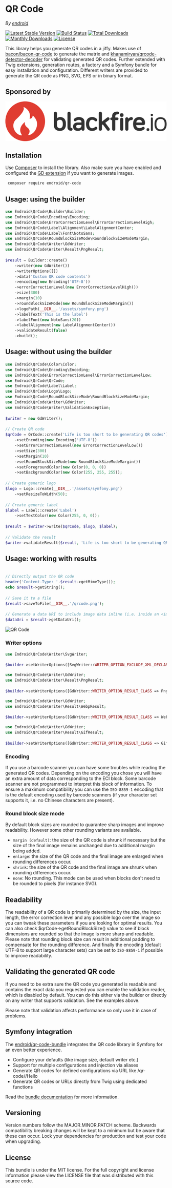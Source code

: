 # QR Code

*By [endroid](https://endroid.nl/)*

[![Latest Stable Version](http://img.shields.io/packagist/v/endroid/qr-code.svg)](https://packagist.org/packages/endroid/qr-code)
[![Build Status](https://github.com/endroid/qr-code/workflows/CI/badge.svg)](https://github.com/endroid/qr-code/actions)
[![Total Downloads](http://img.shields.io/packagist/dt/endroid/qr-code.svg)](https://packagist.org/packages/endroid/qr-code)
[![Monthly Downloads](http://img.shields.io/packagist/dm/endroid/qr-code.svg)](https://packagist.org/packages/endroid/qr-code)
[![License](http://img.shields.io/packagist/l/endroid/qr-code.svg)](https://packagist.org/packages/endroid/qr-code)

This library helps you generate QR codes in a jiffy. Makes use of [bacon/bacon-qr-code](https://github.com/Bacon/BaconQrCode)
to generate the matrix and [khanamiryan/qrcode-detector-decoder](https://github.com/khanamiryan/php-qrcode-detector-decoder)
for validating generated QR codes. Further extended with Twig extensions, generation routes, a factory and a
Symfony bundle for easy installation and configuration. Different writers are provided to generate the QR code
as PNG, SVG, EPS or in binary format.

## Sponsored by

[![Blackfire.io](assets/blackfire.png)](https://www.blackfire.io)

## Installation

Use [Composer](https://getcomposer.org/) to install the library. Also make sure you have enabled and configured the
[GD extension](https://www.php.net/manual/en/book.image.php) if you want to generate images.

``` bash
 composer require endroid/qr-code
```

## Usage: using the builder

```php
use Endroid\QrCode\Builder\Builder;
use Endroid\QrCode\Encoding\Encoding;
use Endroid\QrCode\ErrorCorrectionLevel\ErrorCorrectionLevelHigh;
use Endroid\QrCode\Label\Alignment\LabelAlignmentCenter;
use Endroid\QrCode\Label\Font\NotoSans;
use Endroid\QrCode\RoundBlockSizeMode\RoundBlockSizeModeMargin;
use Endroid\QrCode\Writer\GdWriter;
use Endroid\QrCode\Writer\Result\PngResult;

$result = Builder::create()
    ->writer(new GdWriter())
    ->writerOptions([])
    ->data('Custom QR code contents')
    ->encoding(new Encoding('UTF-8'))
    ->errorCorrectionLevel(new ErrorCorrectionLevelHigh())
    ->size(300)
    ->margin(10)
    ->roundBlockSizeMode(new RoundBlockSizeModeMargin())
    ->logoPath(__DIR__.'/assets/symfony.png')
    ->labelText('This is the label')
    ->labelFont(new NotoSans(20))
    ->labelAlignment(new LabelAlignmentCenter())
    ->validateResult(false)
    ->build();
```

## Usage: without using the builder

```php
use Endroid\QrCode\Color\Color;
use Endroid\QrCode\Encoding\Encoding;
use Endroid\QrCode\ErrorCorrectionLevel\ErrorCorrectionLevelLow;
use Endroid\QrCode\QrCode;
use Endroid\QrCode\Label\Label;
use Endroid\QrCode\Logo\Logo;
use Endroid\QrCode\RoundBlockSizeMode\RoundBlockSizeModeMargin;
use Endroid\QrCode\Writer\GdWriter;
use Endroid\QrCode\Writer\ValidationException;

$writer = new GdWriter();

// Create QR code
$qrCode = QrCode::create('Life is too short to be generating QR codes')
    ->setEncoding(new Encoding('UTF-8'))
    ->setErrorCorrectionLevel(new ErrorCorrectionLevelLow())
    ->setSize(300)
    ->setMargin(10)
    ->setRoundBlockSizeMode(new RoundBlockSizeModeMargin())
    ->setForegroundColor(new Color(0, 0, 0))
    ->setBackgroundColor(new Color(255, 255, 255));

// Create generic logo
$logo = Logo::create(__DIR__.'/assets/symfony.png')
    ->setResizeToWidth(50);

// Create generic label
$label = Label::create('Label')
    ->setTextColor(new Color(255, 0, 0));

$result = $writer->write($qrCode, $logo, $label);

// Validate the result
$writer->validateResult($result, 'Life is too short to be generating QR codes');
```

## Usage: working with results

```php

// Directly output the QR code
header('Content-Type: '.$result->getMimeType());
echo $result->getString();

// Save it to a file
$result->saveToFile(__DIR__.'/qrcode.png');

// Generate a data URI to include image data inline (i.e. inside an <img> tag)
$dataUri = $result->getDataUri();
```

![QR Code](https://endroid.nl/qr-code/default/Life%20is%20too%20short%20to%20be%20generating%20QR%20codes)

### Writer options

```php
use Endroid\QrCode\Writer\SvgWriter;

$builder->setWriterOptions([SvgWriter::WRITER_OPTION_EXCLUDE_XML_DECLARATION => true]);
```

```php
use Endroid\QrCode\Writer\GdWriter;
use Endroid\QrCode\Writer\Result\PngResult;

$builder->setWriterOptions([GdWriter::WRITER_OPTION_RESULT_CLASS => PngResult::class, PngResult::RESULT_OPTION_QUALITY => -1]);
```

```php
use Endroid\QrCode\Writer\GdWriter;
use Endroid\QrCode\Writer\Result\WebpResult;

$builder->setWriterOptions([GdWriter::WRITER_OPTION_RESULT_CLASS => WebpResult::class, WebpResult::RESULT_OPTION_QUALITY => 80]);
```

```php
use Endroid\QrCode\Writer\GdWriter;
use Endroid\QrCode\Writer\Result\GifResult;

$builder->setWriterOptions([GdWriter::WRITER_OPTION_RESULT_CLASS => GifResult::class]);
```

### Encoding

If you use a barcode scanner you can have some troubles while reading the
generated QR codes. Depending on the encoding you chose you will have an extra
amount of data corresponding to the ECI block. Some barcode scanner are not
programmed to interpret this block of information. To ensure a maximum
compatibility you can use the `ISO-8859-1` encoding that is the default
encoding used by barcode scanners (if your character set supports it,
i.e. no Chinese characters are present).

### Round block size mode

By default block sizes are rounded to guarantee sharp images and improve
readability. However some other rounding variants are available.

* `margin (default)`: the size of the QR code is shrunk if necessary but the size
  of the final image remains unchanged due to additional margin being added.
* `enlarge`: the size of the QR code and the final image are enlarged when
  rounding differences occur.
* `shrink`: the size of the QR code and the final image are
  shrunk when rounding differences occur.
* `none`: No rounding. This mode can be used when blocks don't need to be rounded
  to pixels (for instance SVG).

## Readability

The readability of a QR code is primarily determined by the size, the input
length, the error correction level and any possible logo over the image so you
can tweak these parameters if you are looking for optimal results. You can also
check $qrCode->getRoundBlockSize() value to see if block dimensions are rounded
so that the image is more sharp and readable. Please note that rounding block
size can result in additional padding to compensate for the rounding difference.
And finally the encoding (default UTF-8 to support large character sets) can be
set to `ISO-8859-1` if possible to improve readability.

## Validating the generated QR code

If you need to be extra sure the QR code you generated is readable and contains
the exact data you requested you can enable the validation reader, which is
disabled by default. You can do this either via the builder or directly on any
writer that supports validation. See the examples above.

Please note that validation affects performance so only use it in case of problems.

## Symfony integration

The [endroid/qr-code-bundle](https://github.com/endroid/qr-code-bundle)
integrates the QR code library in Symfony for an even better experience.

* Configure your defaults (like image size, default writer etc.)
* Support for multiple configurations and injection via aliases
* Generate QR codes for defined configurations via URL like /qr-code/<config>/Hello
* Generate QR codes or URLs directly from Twig using dedicated functions
 
Read the [bundle documentation](https://github.com/endroid/qr-code-bundle)
for more information.

## Versioning

Version numbers follow the MAJOR.MINOR.PATCH scheme. Backwards compatibility
breaking changes will be kept to a minimum but be aware that these can occur.
Lock your dependencies for production and test your code when upgrading.

## License

This bundle is under the MIT license. For the full copyright and license
information please view the LICENSE file that was distributed with this source code.
